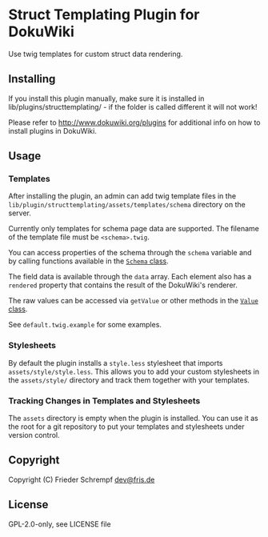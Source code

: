 # Struct Templating Plugin for DokuWiki

Use twig templates for custom struct data rendering.

## Installing

If you install this plugin manually, make sure it is installed in
lib/plugins/structtemplating/ - if the folder is called different it
will not work!

Please refer to http://www.dokuwiki.org/plugins for additional info
on how to install plugins in DokuWiki.

## Usage

### Templates

After installing the plugin, an admin can add twig template files in the
`lib/plugin/structtemplating/assets/templates/schema` directory on the server.

Currently only templates for schema page data are supported. The filename of
the template file must be `<schema>.twig`.

You can access properties of the schema through the `schema` variable and
by calling functions available in the [`Schema` class](https://github.com/cosmocode/dokuwiki-plugin-struct/blob/master/meta/Schema.php).

The field data is available through the `data` array. Each element also has
a `rendered` property that contains the result of the DokuWiki's renderer.

The raw values can be accessed via `getValue` or other methods in the
[`Value` class](https://github.com/cosmocode/dokuwiki-plugin-struct/blob/master/meta/Value.php).

See `default.twig.example` for some examples.

### Stylesheets

By default the plugin installs a `style.less` stylesheet that imports
`assets/style/style.less`. This allows you to add your custom stylesheets in the
`assets/style/` directory and track them together with your templates.

### Tracking Changes in Templates and Stylesheets

The `assets` directory is empty when the plugin is installed. You can use it as
the root for a git repository to put your templates and stylesheets under
version control.

## Copyright

Copyright (C) Frieder Schrempf <dev@fris.de>

## License

GPL-2.0-only, see LICENSE file